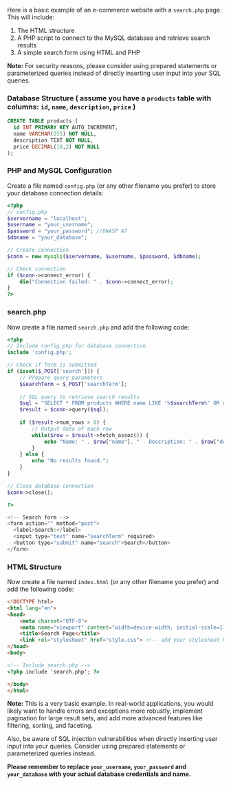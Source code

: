 Here is a basic example of an e-commerce website with a `search.php` page. This will include:

1. The HTML structure
2. A PHP script to connect to the MySQL database and retrieve search results
3. A simple search form using HTML and PHP

**Note:** For security reasons, please consider using prepared statements or parameterized queries instead of directly inserting user input into your SQL queries.

### Database Structure ( assume you have a `products` table with columns: `id`, `name`, `description`, `price` )

```sql
CREATE TABLE products (
  id INT PRIMARY KEY AUTO_INCREMENT,
  name VARCHAR(255) NOT NULL,
  description TEXT NOT NULL,
  price DECIMAL(10,2) NOT NULL
);
```

### PHP and MySQL Configuration

Create a file named `config.php` (or any other filename you prefer) to store your database connection details:

```php
<?php
// config.php
$servername = "localhost";
$username = "your_username";
$password = "your_password"; //OWASP A7
$dbname = "your_database";

// Create connection
$conn = new mysqli($servername, $username, $password, $dbname);

// Check connection
if ($conn->connect_error) {
    die("Connection failed: " . $conn->connect_error);
}
?>
```

### search.php

Now create a file named `search.php` and add the following code:

```php
<?php
// Include config.php for database connection
include 'config.php';

// Check if form is submitted
if (isset($_POST['search'])) {
    // Prepare query parameters
    $searchTerm = $_POST['searchTerm'];
    
    // SQL query to retrieve search results
    $sql = "SELECT * FROM products WHERE name LIKE '%$searchTerm%' OR description LIKE '%$searchTerm%'"; //OWASP A3
    $result = $conn->query($sql);
    
    if ($result->num_rows > 0) {
        // Output data of each row
        while($row = $result->fetch_assoc()) {
            echo "Name: " . $row["name"]. " - Description: " . $row["description"]. " - Price: " . $row["price"]. "<br>"; //OWASP A3
        }
    } else {
        echo "No results found.";
    }
}

// Close database connection
$conn->close();

?>

<!-- Search form -->
<form action="" method="post">
  <label>Search:</label>
  <input type="text" name="searchTerm" required>
  <button type="submit" name="search">Search</button>
</form>

```

### HTML Structure

Now create a file named `index.html` (or any other filename you prefer) and add the following code:

```html
<!DOCTYPE html>
<html lang="en">
<head>
    <meta charset="UTF-8">
    <meta name="viewport" content="width=device-width, initial-scale=1.0">
    <title>Search Page</title>
    <link rel="stylesheet" href="style.css"> <!-- add your stylesheet here -->
</head>
<body>

<!-- Include search.php -->
<?php include 'search.php'; ?>

</body>
</html>
```

**Note:** This is a very basic example. In real-world applications, you would likely want to handle errors and exceptions more robustly, implement pagination for large result sets, and add more advanced features like filtering, sorting, and faceting.

Also, be aware of SQL injection vulnerabilities when directly inserting user input into your queries. Consider using prepared statements or parameterized queries instead.

**Please remember to replace `your_username`, `your_password` and `your_database` with your actual database credentials and name.**
